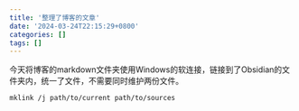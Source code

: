 ```yaml
---
title: '整理了博客的文章'
date: '2024-03-24T22:15:29+0800'
categories: []
tags: []
---
```


今天将博客的markdown文件夹使用Windows的软连接，链接到了Obsidian的文件夹内，统一了文件，不需要同时维护两份文件。

```
mklink /j path/to/current path/to/sources
```
